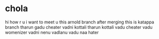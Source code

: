 # chola
hi how r u
i want to  meet u
this arnold branch after merging
this is katappa branch
tharun gadu cheater vadni kottali
tharun kottali vadu cheater
vadu womenizer vadni nenu vadlanu vadu naa hater





